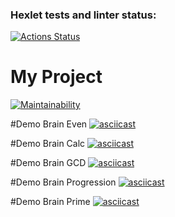 ### Hexlet tests and linter status:
[![Actions Status](https://github.com/ntenengolts/python-project-49/actions/workflows/hexlet-check.yml/badge.svg)](https://github.com/ntenengolts/python-project-49/actions)

# My Project
[![Maintainability](https://api.codeclimate.com/v1/badges/e7cb024b471b83f27558/maintainability)](https://codeclimate.com/github/ntenengolts/python-project-49/maintainability)

#Demo Brain Even
[![asciicast](https://asciinema.org/a/534b113b-3062-478e-933e-dda920911a1a.png)](https://asciinema.org/a/534b113b-3062-478e-933e-dda920911a1a)

#Demo Brain Calc
[![asciicast](https://asciinema.org/a/534b113b-3062-478e-933e-dda920911a1a.png)](https://asciinema.org/a/534b113b-3062-478e-933e-dda920911a1a)

#Demo Brain GCD
[![asciicast](https://asciinema.org/a/534b113b-3062-478e-933e-dda920911a1a.png)](https://asciinema.org/a/534b113b-3062-478e-933e-dda920911a1a)

#Demo Brain Progression
[![asciicast](https://asciinema.org/a/534b113b-3062-478e-933e-dda920911a1a.png)](https://asciinema.org/a/534b113b-3062-478e-933e-dda920911a1a)

#Demo Brain Prime
[![asciicast](https://asciinema.org/a/534b113b-3062-478e-933e-dda920911a1a.png)](https://asciinema.org/a/534b113b-3062-478e-933e-dda920911a1a)
